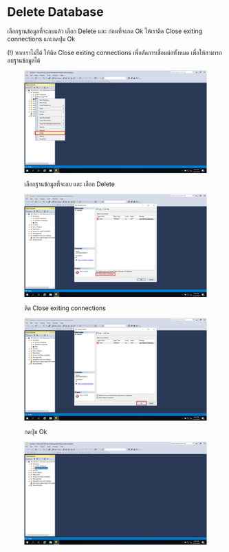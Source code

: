 # Delete Database

เลือกฐานข้อมูลที่จะลบแล้ว เลือก Delete และ ก่อนที่จะกด Ok ให้เราติด Close exiting connections และกดปุ่ม Ok

&#x20;(!) หากเราไม่ได้ ให้ติด Close exiting connections เพื่อตัดการเชื่อมต่อทั้งหมด เพื่อให้สามารถ ลบฐานข้อมูลได้

<div>

<figure><img src="../../../../../.gitbook/assets/Screenshot (73).png" alt=""><figcaption><p>เลือกฐานข้อมูลที่จะลบ และ เลือก Delete</p></figcaption></figure>

 

<figure><img src="../../../../../.gitbook/assets/Screenshot (76).png" alt=""><figcaption><p>ติด Close exiting connections </p></figcaption></figure>

 

<figure><img src="../../../../../.gitbook/assets/Screenshot (77).png" alt=""><figcaption><p>กดปุ่ม Ok</p></figcaption></figure>

 

<figure><img src="../../../../../.gitbook/assets/Screenshot (78).png" alt=""><figcaption></figcaption></figure>

</div>

